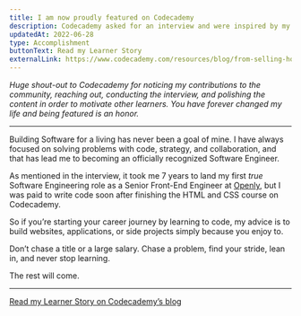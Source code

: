 ```yaml
---
title: I am now proudly featured on Codecademy
description: Codecademy asked for an interview and were inspired by my unconventional journey to Software Engineering.
updatedAt: 2022-06-28
type: Accomplishment
buttonText: Read my Learner Story
externalLink: https://www.codecademy.com/resources/blog/from-selling-houses-to-staff-engineer/
---
```


_Huge shout-out to Codecademy for noticing my contributions to the community, reaching out, conducting the interview, and polishing the content in order to motivate other learners. You have forever changed my life and being featured is an honor._

---

Building Software for a living has never been a goal of mine. I have always focused on solving problems with code, strategy, and collaboration, and that has lead me to becoming an officially recognized Software Engineer.

As mentioned in the interview, it took me 7 years to land my first _true_ Software Engineering role as a Senior Front-End Engineer at [Openly](https://openly.com), but I was paid to write code soon after finishing the HTML and CSS course on Codecademy.

So if you’re starting your career journey by learning to code, my advice is to build websites, applications, or side projects simply because you enjoy to. 

Don’t chase a title or a large salary. Chase a problem, find your stride, lean in, and never stop learning.

The rest will come.

---

[Read my Learner Story on Codecademy’s blog](https://www.codecademy.com/resources/blog/from-selling-houses-to-staff-engineer/)
